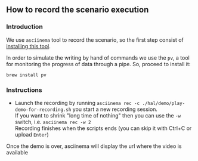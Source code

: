 ## How to record the scenario execution
### Introduction  
We use `asciinema` tool to record the scenario, so the first step consist of [installing this tool](https://asciinema.org/docs/getting-started).   
  
In order to simulate the writing by hand of commands we use the `pv`, a tool for monitoring the progress of data through a pipe. So, proceed to install it:  
```  
brew install pv  
```  
### Instructions
- Launch the recording by running `asciinema rec -c ./hal/demo/play-demo-for-recording.sh` you start a new recording session.  
If you want to shrink "long time of nothing" then you can use the `-w` switch, i.e. `asciinema rec -w 2`  
Recording finishes when the scripts ends (you can skip it with Ctrl+C or upload `Enter`)  
  
Once the demo is over, asciinema will display the url where the video is available